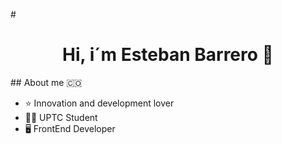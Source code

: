 #<div align="center">
<h1 align="center">Hi, i´m Esteban Barrero 👋</h1>
</div>
## About me 🇨🇴

- ⭐ Innovation and development lover
- 💛🖤 UPTC Student
- 🖥️ FrontEnd Developer
